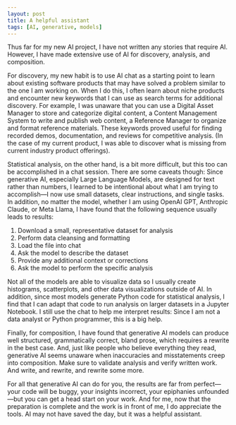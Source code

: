 ```yaml
---
layout: post
title: A helpful assistant
tags: [AI, generative, models]
---
```


Thus far for my new AI project, I have not written any stories that require AI.  However, I have made extensive use of AI for discovery, analysis, and composition.

For discovery, my new habit is to use AI chat as a starting point to learn about existing software products that may have solved a problem similar to the one I am working on.  When I do this, I often learn about niche products and encounter new keywords that I can use as search terms for additional discovery.  For example, I was unaware that you can use a Digital Asset Manager to store and categorize digital content, a Content Management System to write and publish web content, a Reference Manager to organize and format reference materials.  These keywords proved useful for finding recorded demos, documentation, and reviews for competitive analysis.  (In the case of my current product, I was able to discover what is missing from current industry product offerings).

Statistical analysis, on the other hand, is a bit more difficult, but this too can be accomplished in a chat session.  There are some caveats though:  Since generative AI, especially Large Language Models, are designed for text rather than numbers, I learned to be intentional about what I am trying to accomplish—I now use small datasets, clear instructions, and single tasks.  In addition, no matter the model, whether I am using OpenAI GPT, Anthropic Claude, or Meta Llama, I have found that the following sequence usually leads to results:

1. Download a small, representative dataset for analysis
2. Perform data cleansing and formatting
3. Load the file into chat
4. Ask the model to describe the dataset
5. Provide any additional context or corrections
6. Ask the model to perform the specific analysis
 
Not all of the models are able to visualize data so I usually create histograms, scatterplots, and other data visualizations outside of AI.  In addition, since most models generate Python code for statistical analysis, I find that I can adapt that code to run analysis on larger datasets in a Jupyter Notebook.  I still use the chat to help me interpret results:  Since I am not a data analyst or Python programmer, this is a big help.

Finally, for composition, I have found that generative AI models can produce well structured, grammatically correct, bland prose, which requires a rewrite in the best case.  And, just like people who believe everything they read, generative AI seems unaware when inaccuracies and misstatements creep into composition.  Make sure to validate analysis and verify written work.  And write, and rewrite, and rewrite some more.

For all that generative AI can do for you, the results are far from perfect—your code will be buggy, your insights incorrect, your epiphanies unfounded—but you can get a head start on your work.  And for me, now that the preparation is complete and the work is in front of me, I do appreciate the tools.  AI may not have saved the day, but it was a helpful assistant.
